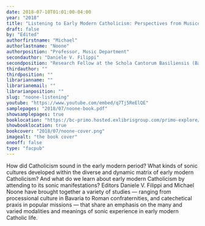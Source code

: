 ```yaml
---
date: 2018-07-10T01:01:00-04:00
year: "2018"
title: "Listening to Early Modern Catholicism: Perspectives from Musicology"
draft: false
by: "Edited"
authorfirstname: "Michael"
authorlastname: "Noone"
authorposition: "Professor, Music Department"
secondauthor: "Daniele V. Filippi"
secondposition: "Research Fellow at the Schola Cantorum Basiliensis (Basel, Switzerland)"
thirdauthor: ""
thirdposition: ""
librarianname: ""
librarianemail: ""
librarianposition: ""
slug: "noone-listening"
youtube: "https://www.youtube.com/embed/q7Tj5ReElQE"
samplepages: "2018/07/noone-book.pdf"
showsamplepages: true
booklocation: "https://bc-primo.hosted.exlibrisgroup.com/primo-explore/fulldisplay?docid=ALMA-BC21479100840001021&context=L&vid=bclib_new&search_scope=bcl&tab=bcl_only&lang=en_US"
showbooklocation: true
bookcover: "2018/07/noone-cover.png"
imagealt: "the book cover"
oneoff: false
type: "facpub"
---
```


How did Catholicism sound in the early modern period? What kinds of sonic cultures developed within the diverse and dynamic matrix of early modern Catholicism? And what do we learn about early modern Catholicism by attending to its sonic manifestations? Editors Daniele V. Filippi and Michael Noone have brought together a variety of studies — ranging from processional culture in Bavaria to Roman confraternities, and catechetical praxis in popular missions — that share an emphasis on the many and varied modalities and meanings of sonic experience in early modern Catholic life.
